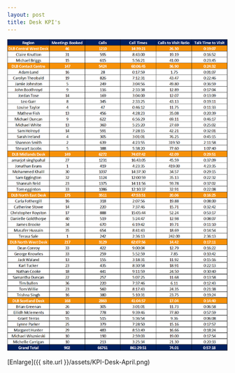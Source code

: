 ```yaml
---
layout: post
title: Desk KPI's
---
```



![My helpful screenshot](/assets/KPI-Desk-April.png)

[Enlarge]({{ site.url }}/assets/KPI-Desk-April.png)
